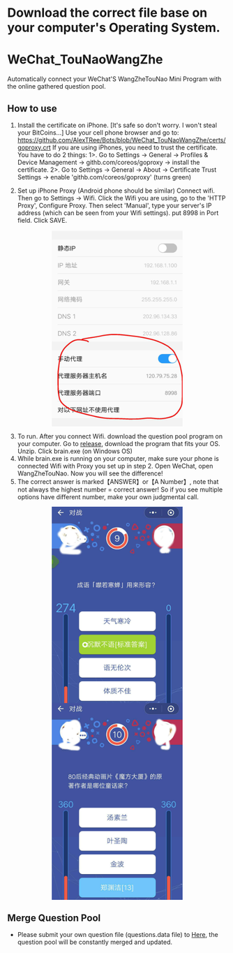 # Download the correct file base on your computer's Operating System.

# WeChat_TouNaoWangZhe
Automatically connect your WeChat'S WangZheTouNao Mini Program with the online gathered question pool.

## How to use
	
1. Install the certificate on iPhone. [It's safe so don't worry. I won't steal your BitCoins...]
   Use your cell phone browser and go to: https://github.com/AlexTRee/Bots/blob/WeChat_TouNaoWangZhe/certs/goproxy.crt
   If you are using iPhones, you need to trust the certificate. You have to do 2 things:
   	1>. Go to Settings -> General -> Profiles & Device Management -> githb.com/coreos/goproxy -> install the certificate.
	2>. Go to Settings -> General -> About -> Certificate Trust Settings -> enable 'githb.com/coreos/goproxy' (turns green)

2. Set up iPhone Proxy (Android phone should be similar)
   Connect wifi. Then go to Settings -> Wifi. Click the Wifi you are using, go to the 'HTTP Proxy', Configure Proxy.
   Then select 'Manual', type your server's IP address (which can be seen from your Wifi settings). put 8998 in Port field. Click SAVE.
<div align="center">    
 <img src="../../docs/03.jpg" width = "300" alt="" align=center />
</div> 

3. To run.
   After you connect Wifi. download the question pool program on your computer.
   Go to [release](https://github.com/AlexTRee/Bots/tree/WeChat_TouNaoWangZhe/releases), download the program that fits your OS. Unzip.
   Click brain.exe (on Windows OS)
4. While brain.exe is running on your computer, make sure your phone is connected Wifi with Proxy you set up in step 2.
   Open WeChat, open WangZheTouNao. Now you will see the difference!
5. The correct answer is marked【ANSWER】or【A Number】, note that not always the highest number = correct answer! So if you see multiple options have different number, make your own judgmental call.  
<div align="center">
 <img src="../../docs/02.jpg" width = "300" alt="" align=center />
	
 <img src="../../docs/01.jpg" width = "300" alt="" align=center />
</div>


## Merge Question Pool
- Please submit your own question file (questions.data file) to [Here](https://github.com/sundy-li/wechat_brain/issues/17), the question pool will be constantly merged and updated. 

